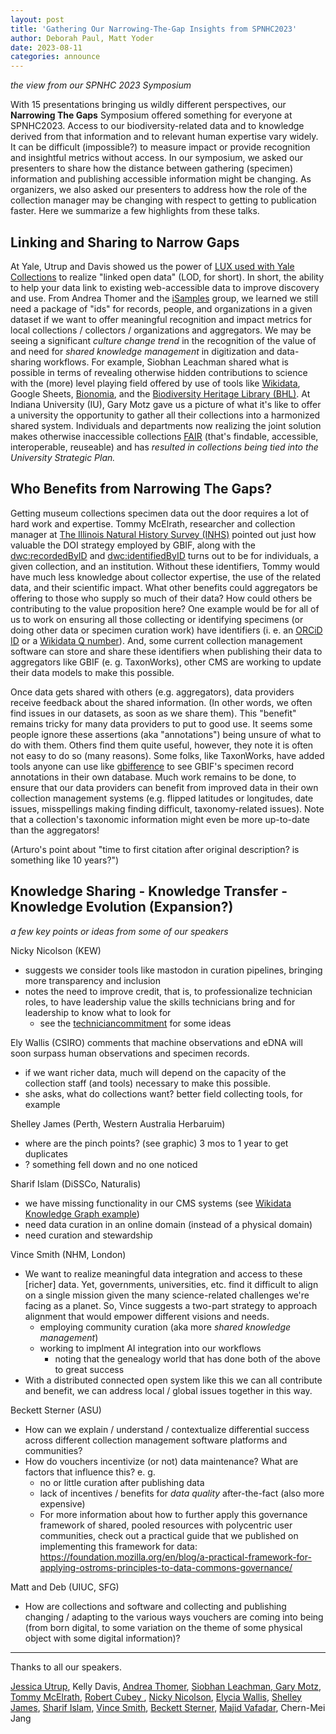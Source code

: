 ```yaml
---
layout: post
title: 'Gathering Our Narrowing-The-Gap Insights from SPNHC2023'
author: Deborah Paul, Matt Yoder
date: 2023-08-11
categories: announce
---
```

_the view from our SPNHC 2023 Symposium_

With 15 presentations bringing us wildly different perspectives, our **Narrowing The Gaps** Symposium offered something for everyone at SPNHC2023. Access to our biodiversity-related data and to knowledge derived from that information and to relevant human expertise vary widely. It can be difficult (impossible?) to measure impact or provide recognition and insightful metrics without access. In our symposium, we asked our presenters to share how the distance between gathering (specimen) information and publishing accessible information might be changing. As organizers, we also asked our presenters to address how the role of the collection manager may be changing with respect to getting to publication faster. Here we summarize a few highlights from these talks.

## Linking and Sharing to Narrow Gaps
At Yale, Utrup and Davis showed us the power of [LUX used with Yale Collections](https://lux.collections.yale.edu/ "LUX: Yale Collections Discovery") to realize "linked open data" (LOD, for short). In short, the ability to help your data link to existing web-accessible data to improve discovery and use. From Andrea Thomer and the [iSamples](https://isamplesorg.github.io/home/) group, we learned we still need a package of "ids" for records, people, and organizations in a given dataset if we want to offer meaningful recognition and impact metrics for local collections / collectors / organizations and aggregators. We may be seeing a significant _culture change trend_ in the recognition of the value of and need for _shared knowledge management_ in digitization and data-sharing workflows. For example, Siobhan Leachman shared what is possible in terms of revealing otherwise hidden contributions to science with the (more) level playing field offered by use of tools like [Wikidata](https://www.wikidata.org), Google Sheets, [Bionomia](https://bionomia.net/), and the [Biodiversity Heritage Library (BHL)](https://www.biodiversitylibrary.org/). At Indiana University (IU), Gary Motz gave us a picture of what it's like to offer a university the opportunity to gather all their collections into a harmonized shared system. Individuals and departments now realizing the joint solution makes otherwise inaccessible collections [FAIR](https://www.go-fair.org/fair-principles/) (that's findable, accessible, interoperable, reuseable) and has _resulted in collections being tied into the University Strategic Plan._

## Who Benefits from Narrowing The Gaps?
Getting museum collections specimen data out the door requires a lot of hard work and expertise. Tommy McElrath, researcher and collection manager at [The Illinois Natural History Survey (INHS)](https://inhs.illinois.edu/) pointed out just how valuable the DOI strategy employed by GBIF, along with the [dwc:recordedByID](https://dwc.tdwg.org/terms/#dwc:recordedByID) and [dwc:identifiedByID](https://dwc.tdwg.org/terms/#dwc:identifiedByID) turns out to be for individuals, a given collection, and an institution. Without these identifiers, Tommy would have much less knowledge about collector expertise, the use of the related data, and their scientific impact. What other benefits could aggregators be offering to those who supply so much of their data? How could others be contributing to the value proposition here? One example would be for all of us to work on ensuring all those collecting or identifying specimens (or doing other data or specimen curation work) have identifiers (i. e. an [ORCiD ID](https://orcid.org/) or a [Wikidata Q number](https://www.wikidata.org/wiki/Q43649390)). And, some current collection management software can store and share these identifiers when publishing their data to aggregators like GBIF (e. g. TaxonWorks), other CMS are working to update their data models to make this possible.

Once data gets shared with others (e.g. aggregators), data providers receive feedback about the shared information. (In other words, we often find issues in our datasets, as soon as we share them). This "benefit" remains tricky for many data providers to put to good use. It seems some people ignore these assertions (aka "annotations") being unsure of what to do with them. Others find them quite useful, however, they note it is often not easy to do so (many reasons). Some folks, like TaxonWorks, have added tools anyone can use like [gbifference](https://github.com/SpeciesFileGroup/gbifference "JavaScript widget that compares your DwC-mapped and shared data to that in GBIF, highlighting issues GBIF has found.") to see GBIF's specimen record annotations in their own database. Much work remains to be done, to ensure that our data providers can benefit from improved data in their own collection management systems (e.g. flipped latitudes or longitudes, date issues, misspellings making finding difficult, taxonomy-related issues). Note that a collection's taxonomic information might even be more up-to-date than the aggregators!

(Arturo's point about "time to first citation after original description? is something like 10 years?")

## Knowledge Sharing - Knowledge Transfer - Knowledge Evolution (Expansion?)
_a few key points or ideas from some of our speakers_

Nicky Nicolson (KEW)
- suggests we consider tools like mastodon in curation pipelines, bringing more transparency and inclusion
- notes the need to improve credit, that is, to professionalize technician roles, to have leadership value the skills technicians bring and for leadership to know what to look for
    - see the [techniciancommitment](https://www.techniciancommitment.org.uk/) for some ideas

Ely Wallis (CSIRO) comments that machine observations and eDNA will soon surpass human observations and specimen records.
- if we want richer data, much will depend on the capacity of the collection staff (and tools) necessary to make this possible.
- she asks, what do collections want? better field collecting tools, for example

Shelley James (Perth, Western Australia Herbaruim)
- where are the pinch points? (see graphic) 3 mos to 1 year to get duplicates
- ? something fell down and no one noticed

Sharif Islam (DiSSCo, Naturalis)
- we have missing functionality in our CMS systems (see [Wikidata Knowledge Graph example](https://w.wiki/6hBD))
- need data curation in an online domain (instead of a physical domain)
- need curation and stewardship

Vince Smith (NHM, London)
- We want to realize meaningful data integration and access to these [richer] data. Yet, governments, universities, etc. find it difficult to align on a single mission given the many science-related challenges we're facing as a planet. So, Vince suggests a two-part strategy to approach alignment that would empower different visions and needs.
  - employing community curation (aka more _shared knowledge management_)
  - working to implment AI integration into our workflows
    - noting that the genealogy world that has done both of the above to great success
- With a distributed connected open system like this we can all contribute and benefit, we can address local / global issues together in this way.

Beckett Sterner (ASU)
- How can we explain / understand / contextualize differential success across different collection management software platforms and communities?
- How do vouchers incentivize (or not) data maintenance? What are factors that influence this? e. g.
  - no or little curation after publishing data
  - lack of incentives / benefits for _data quality_ after-the-fact (also more expensive)
  - For more information about how to further apply this governance framework of shared, pooled resources with polycentric user communities, check out a practical guide that we published on implementing this framework for data: https://foundation.mozilla.org/en/blog/a-practical-framework-for-applying-ostroms-principles-to-data-commons-governance/

Matt and Deb (UIUC, SFG)
- How are collections and software and collecting and publishing changing / adapting to the various ways vouchers are coming into being (from born digital, to some variation on the theme of some physical object with some digital information)?

----------

Thanks to all our speakers. 

[Jessica Utrup](https://orcid.org/0000-0001-5201-8235), Kelly Davis, [Andrea Thomer](https://orcid.org/0000-0001-6238-3498), [Siobhan Leachman](https://orcid.org/0000-0002-5398-7721),[ Gary Motz](https://orcid.org/0000-0002-6712-2139), [Tommy McElrath](https://orcid.org/0000-0003-0390-4227), [Robert Cubey ](https://orcid.org/0000-0001-7902-3843), [Nicky Nicolson](https://orcid.org/0000-0003-3700-4884), [Elycia Wallis](https://orcid.org/0000-0001-6017-0894), [Shelley James](https://orcid.org/0000-0003-1105-1850), [Sharif Islam](https://orcid.org/0000-0001-8050-0299), [Vince Smith](https://orcid.org/0000-0001-5297-7452), [Beckett Sterner](https://orcid.org/0000-0001-5219-7616), [Majid Vafadar](https://orcid.org/0000-0002-2958-7138), Chern-Mei Jang 
